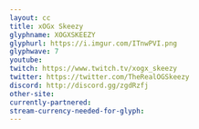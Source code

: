 ```yaml
---
layout: cc
title: xOGx Skeezy
glyphname: XOGXSKEEZY
glyphurl: https://i.imgur.com/ITnwPVI.png
glyphwave: 7
youtube: 
twitch: https://www.twitch.tv/xogx_skeezy
twitter: https://twitter.com/TheRealOGSkeezy
discord: http://discord.gg/zgdRzfj
other-site: 
currently-partnered: 
stream-currency-needed-for-glyph: 
---
```


